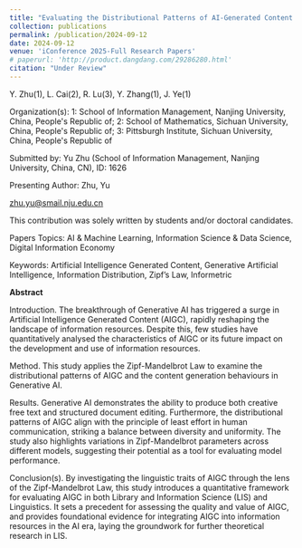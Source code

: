 ```yaml
---
title: "Evaluating the Distributional Patterns of AI-Generated Content through Zipf-Mandelbrot Law"
collection: publications
permalink: /publication/2024-09-12
date: 2024-09-12
venue: 'iConference 2025-Full Research Papers'
# paperurl: 'http://product.dangdang.com/29286280.html'
citation: "Under Review"
---
```


<!-- [下载本文]() -->

Y. Zhu(1), L. Cai(2), R. Lu(3), Y. Zhang(1), J. Ye(1)

Organization(s): 1: School of Information Management, Nanjing University, China, People's Republic of; 2: School of Mathematics, Sichuan University, China, People's Republic of; 3: Pittsburgh Institute, Sichuan University, China, People's Republic of
 
Submitted by: Yu Zhu (School of Information Management, Nanjing University, China, CN), ID: 1626

Presenting Author: Zhu, Yu 

zhu.yu@smail.nju.edu.cn 

This contribution was solely written by students and/or doctoral candidates.

Papers Topics: AI & Machine Learning, Information Science & Data Science, Digital Information Economy

Keywords: Artificial Intelligence Generated Content, Generative Artificial Intelligence, Information Distribution, Zipf’s Law, Informetric

**Abstract**

Introduction. The breakthrough of Generative AI has triggered a surge in Artificial Intelligence Generated Content (AIGC), rapidly reshaping the landscape of information resources. Despite this, few studies have quantitatively analysed the characteristics of AIGC or its future impact on the development and use of information resources.

Method. This study applies the Zipf-Mandelbrot Law to examine the distributional patterns of AIGC and the content generation behaviours in Generative AI.

Results. Generative AI demonstrates the ability to produce both creative free text and structured document editing. Furthermore, the distributional patterns of AIGC align with the principle of least effort in human communication, striking a balance between diversity and uniformity. The study also highlights variations in Zipf-Mandelbrot parameters across different models, suggesting their potential as a tool for evaluating model performance.

Conclusion(s). By investigating the linguistic traits of AIGC through the lens of the Zipf-Mandelbrot Law, this study introduces a quantitative framework for evaluating AIGC in both Library and Information Science (LIS) and Linguistics. It sets a precedent for assessing the quality and value of AIGC, and provides foundational evidence for integrating AIGC into information resources in the AI era, laying the groundwork for further theoretical research in LIS.